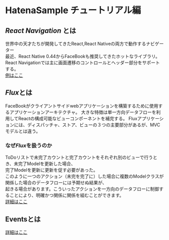 # HatenaSample チュートリアル編  
## *React Navigation* とは  
 [React Navigation]:https://reactnavigation.org/ "React Navigation"  
世界中の天才たちが開発してきたReact,React Nativeの両方で動作するナビゲーター  
最近、React Native 0.44からFaceBookも推奨してきたホットなライブラリ。  
React Navigationでは主に画面遷移のコントロールとヘッダー部分をサポートする。  
[例はここ](https://github.com/KokiKono/HatenaSample/blob/turorial/readmes/ReactNavigation.md "example")

## *Flux*とは  
FaceBookがクライアントサイドwebアプリケーションを構築するために使用するアプリケーションアーキテクチャ。
大きな特徴は単一方向データフローを利用してReactの構成可能なビューコンポーネントを補完する。
Fluxアプリケーションには、ディスパッチャ、ストア、ビューの３つの主要部分があるが、MVCモデルとは違う。
### なぜ*Flux*を扱うのか  
ToDoリストで未完了カウントと完了カウントをそれぞれ別のビューで行うとき、未完了Modelを更新した場合、  
完了Modelを更新に更新を促す必要があった。  
このように一つのアクション（未完を完了に）した場合に複数のModelクラスが関係した場合のデータフローには予期せぬ結果が、  
起きる場合があります。こういったアクションを一方向のデータフローに制御することにより、明確かつ関係に関係を組むことができます。  
[詳細はここ](https://github.com/KokiKono/HatenaSample/blob/turorial/readmes/Flux.md "詳細")

## Eventsとは
[詳細はここ](https://github.com/KokiKono/HatenaSample/blob/turorial/readmes/Events.md)
